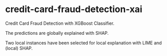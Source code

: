 # credit-card-fraud-detection-xai
Credit Card Fraud Detection with XGBoost Classifier.

The predictions are globally explained with SHAP. 

Two local instances have been selected for local explanation with LIME and (local) SHAP.
